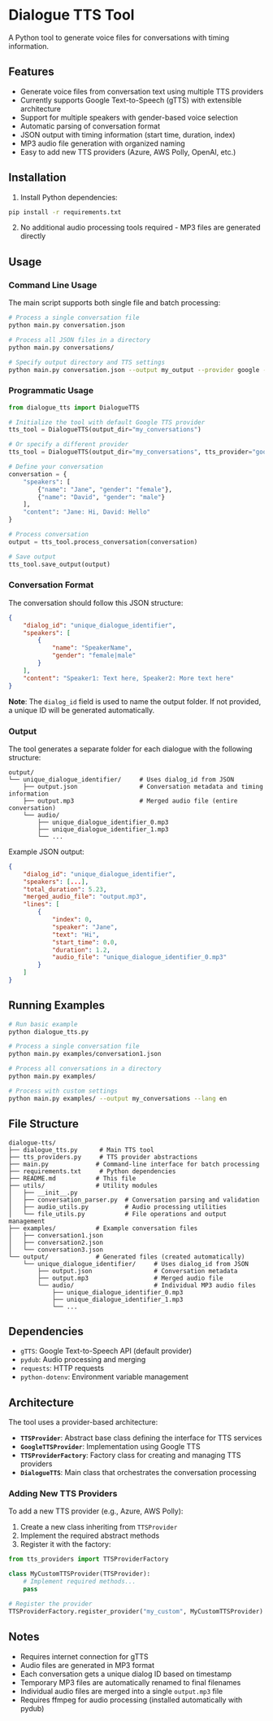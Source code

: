 # Dialogue TTS Tool

A Python tool to generate voice files for conversations with timing information.

## Features

- Generate voice files from conversation text using multiple TTS providers
- Currently supports Google Text-to-Speech (gTTS) with extensible architecture
- Support for multiple speakers with gender-based voice selection
- Automatic parsing of conversation format
- JSON output with timing information (start time, duration, index)
- MP3 audio file generation with organized naming
- Easy to add new TTS providers (Azure, AWS Polly, OpenAI, etc.)

## Installation

1. Install Python dependencies:
```bash
pip install -r requirements.txt
```

2. No additional audio processing tools required - MP3 files are generated directly

## Usage

### Command Line Usage

The main script supports both single file and batch processing:

```bash
# Process a single conversation file
python main.py conversation.json

# Process all JSON files in a directory
python main.py conversations/

# Specify output directory and TTS settings
python main.py conversation.json --output my_output --provider google --lang en
```

### Programmatic Usage

```python
from dialogue_tts import DialogueTTS

# Initialize the tool with default Google TTS provider
tts_tool = DialogueTTS(output_dir="my_conversations")

# Or specify a different provider
tts_tool = DialogueTTS(output_dir="my_conversations", tts_provider="google", lang="en")

# Define your conversation
conversation = {
    "speakers": [
        {"name": "Jane", "gender": "female"},
        {"name": "David", "gender": "male"}
    ],
    "content": "Jane: Hi, David: Hello"
}

# Process conversation
output = tts_tool.process_conversation(conversation)

# Save output
tts_tool.save_output(output)
```

### Conversation Format

The conversation should follow this JSON structure:

```json
{
    "dialog_id": "unique_dialogue_identifier",
    "speakers": [
        {
            "name": "SpeakerName",
            "gender": "female|male"
        }
    ],
    "content": "Speaker1: Text here, Speaker2: More text here"
}
```

**Note**: The `dialog_id` field is used to name the output folder. If not provided, a unique ID will be generated automatically.

### Output

The tool generates a separate folder for each dialogue with the following structure:

```
output/
└── unique_dialogue_identifier/     # Uses dialog_id from JSON
    ├── output.json                 # Conversation metadata and timing information
    ├── output.mp3                  # Merged audio file (entire conversation)
    └── audio/
        ├── unique_dialogue_identifier_0.mp3
        ├── unique_dialogue_identifier_1.mp3
        └── ...
```

Example JSON output:
```json
{
    "dialog_id": "unique_dialogue_identifier",
    "speakers": [...],
    "total_duration": 5.23,
    "merged_audio_file": "output.mp3",
    "lines": [
        {
            "index": 0,
            "speaker": "Jane",
            "text": "Hi",
            "start_time": 0.0,
            "duration": 1.2,
            "audio_file": "unique_dialogue_identifier_0.mp3"
        }
    ]
}
```

## Running Examples

```bash
# Run basic example
python dialogue_tts.py

# Process a single conversation file
python main.py examples/conversation1.json

# Process all conversations in a directory
python main.py examples/

# Process with custom settings
python main.py examples/ --output my_conversations --lang en
```

## File Structure

```
dialogue-tts/
├── dialogue_tts.py      # Main TTS tool
├── tts_providers.py     # TTS provider abstractions
├── main.py             # Command-line interface for batch processing
├── requirements.txt     # Python dependencies
├── README.md           # This file
├── utils/              # Utility modules
│   ├── __init__.py
│   ├── conversation_parser.py  # Conversation parsing and validation
│   ├── audio_utils.py          # Audio processing utilities
│   └── file_utils.py           # File operations and output management
├── examples/           # Example conversation files
│   ├── conversation1.json
│   ├── conversation2.json
│   └── conversation3.json
└── output/             # Generated files (created automatically)
    └── unique_dialogue_identifier/     # Uses dialog_id from JSON
        ├── output.json                 # Conversation metadata
        ├── output.mp3                  # Merged audio file
        └── audio/                      # Individual MP3 audio files
            ├── unique_dialogue_identifier_0.mp3
            ├── unique_dialogue_identifier_1.mp3
            └── ...
```

## Dependencies

- `gTTS`: Google Text-to-Speech API (default provider)
- `pydub`: Audio processing and merging
- `requests`: HTTP requests
- `python-dotenv`: Environment variable management

## Architecture

The tool uses a provider-based architecture:

- **`TTSProvider`**: Abstract base class defining the interface for TTS services
- **`GoogleTTSProvider`**: Implementation using Google TTS
- **`TTSProviderFactory`**: Factory class for creating and managing TTS providers
- **`DialogueTTS`**: Main class that orchestrates the conversation processing

### Adding New TTS Providers

To add a new TTS provider (e.g., Azure, AWS Polly):

1. Create a new class inheriting from `TTSProvider`
2. Implement the required abstract methods
3. Register it with the factory:

```python
from tts_providers import TTSProviderFactory

class MyCustomTTSProvider(TTSProvider):
    # Implement required methods...
    pass

# Register the provider
TTSProviderFactory.register_provider("my_custom", MyCustomTTSProvider)
```

## Notes

- Requires internet connection for gTTS
- Audio files are generated in MP3 format
- Each conversation gets a unique dialog ID based on timestamp
- Temporary MP3 files are automatically renamed to final filenames
- Individual audio files are merged into a single `output.mp3` file
- Requires ffmpeg for audio processing (installed automatically with pydub)
